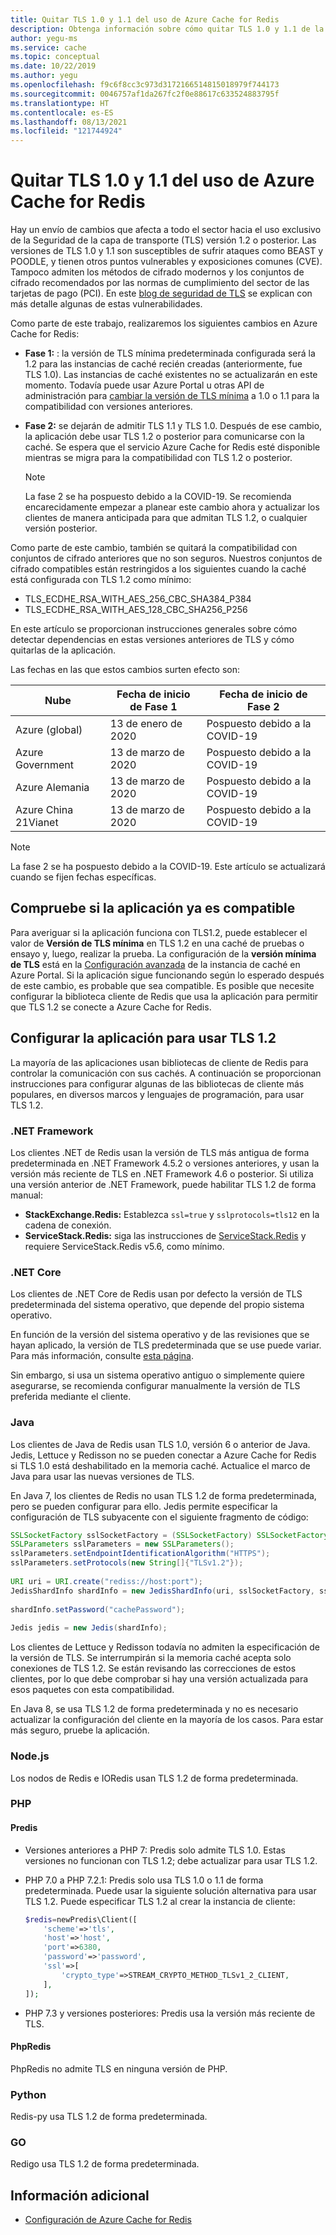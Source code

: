```yaml
---
title: Quitar TLS 1.0 y 1.1 del uso de Azure Cache for Redis
description: Obtenga información sobre cómo quitar TLS 1.0 y 1.1 de la aplicación al comunicarse con Azure Cache for Redis
author: yegu-ms
ms.service: cache
ms.topic: conceptual
ms.date: 10/22/2019
ms.author: yegu
ms.openlocfilehash: f9c6f8cc3c973d3172166514815018979f744173
ms.sourcegitcommit: 0046757af1da267fc2f0e88617c633524883795f
ms.translationtype: HT
ms.contentlocale: es-ES
ms.lasthandoff: 08/13/2021
ms.locfileid: "121744924"
---
```

# <a name="remove-tls-10-and-11-from-use-with-azure-cache-for-redis"></a>Quitar TLS 1.0 y 1.1 del uso de Azure Cache for Redis

Hay un envío de cambios que afecta a todo el sector hacia el uso exclusivo de la Seguridad de la capa de transporte (TLS) versión 1.2 o posterior. Las versiones de TLS 1.0 y 1.1 son susceptibles de sufrir ataques como BEAST y POODLE, y tienen otros puntos vulnerables y exposiciones comunes (CVE). Tampoco admiten los métodos de cifrado modernos y los conjuntos de cifrado recomendados por las normas de cumplimiento del sector de las tarjetas de pago (PCI). En este [blog de seguridad de TLS](https://www.acunetix.com/blog/articles/tls-vulnerabilities-attacks-final-part/) se explican con más detalle algunas de estas vulnerabilidades.

Como parte de este trabajo, realizaremos los siguientes cambios en Azure Cache for Redis:

* **Fase 1:** : la versión de TLS mínima predeterminada configurada será la 1.2 para las instancias de caché recién creadas (anteriormente, fue TLS 1.0). Las instancias de caché existentes no se actualizarán en este momento. Todavía puede usar Azure Portal u otras API de administración para [cambiar la versión de TLS mínima](cache-configure.md#access-ports) a 1.0 o 1.1 para la compatibilidad con versiones anteriores.
* **Fase 2:** se dejarán de admitir TLS 1.1 y TLS 1.0. Después de ese cambio, la aplicación debe usar TLS 1.2 o posterior para comunicarse con la caché. Se espera que el servicio Azure Cache for Redis esté disponible mientras se migra para la compatibilidad con TLS 1.2 o posterior.

  > [!NOTE]
  > La fase 2 se ha pospuesto debido a la COVID-19. Se recomienda encarecidamente empezar a planear este cambio ahora y actualizar los clientes de manera anticipada para que admitan TLS 1.2, o cualquier versión posterior. 
  >

Como parte de este cambio, también se quitará la compatibilidad con conjuntos de cifrado anteriores que no son seguros. Nuestros conjuntos de cifrado compatibles están restringidos a los siguientes cuando la caché está configurada con TLS 1.2 como mínimo:

* TLS_ECDHE_RSA_WITH_AES_256_CBC_SHA384_P384
* TLS_ECDHE_RSA_WITH_AES_128_CBC_SHA256_P256

En este artículo se proporcionan instrucciones generales sobre cómo detectar dependencias en estas versiones anteriores de TLS y cómo quitarlas de la aplicación.

Las fechas en las que estos cambios surten efecto son:

| Nube                | Fecha de inicio de Fase 1 | Fecha de inicio de Fase 2         |
|----------------------|--------------------|----------------------------|
| Azure (global)       |  13 de enero de 2020  | Pospuesto debido a la COVID-19  |
| Azure Government     |  13 de marzo de 2020    | Pospuesto debido a la COVID-19  |
| Azure Alemania        |  13 de marzo de 2020    | Pospuesto debido a la COVID-19  |
| Azure China 21Vianet |  13 de marzo de 2020    | Pospuesto debido a la COVID-19  |

> [!NOTE]
> La fase 2 se ha pospuesto debido a la COVID-19. Este artículo se actualizará cuando se fijen fechas específicas.
>

## <a name="check-whether-your-application-is-already-compliant"></a>Compruebe si la aplicación ya es compatible

Para averiguar si la aplicación funciona con TLS1.2, puede establecer el valor de **Versión de TLS mínima** en TLS 1.2 en una caché de pruebas o ensayo y, luego, realizar la prueba. La configuración de la **versión mínima de TLS** está en la [Configuración avanzada](cache-configure.md#advanced-settings) de la instancia de caché en Azure Portal.  Si la aplicación sigue funcionando según lo esperado después de este cambio, es probable que sea compatible. Es posible que necesite configurar la biblioteca cliente de Redis que usa la aplicación para permitir que TLS 1.2 se conecte a Azure Cache for Redis.

## <a name="configure-your-application-to-use-tls-12"></a>Configurar la aplicación para usar TLS 1.2

La mayoría de las aplicaciones usan bibliotecas de cliente de Redis para controlar la comunicación con sus cachés. A continuación se proporcionan instrucciones para configurar algunas de las bibliotecas de cliente más populares, en diversos marcos y lenguajes de programación, para usar TLS 1.2.

### <a name="net-framework"></a>.NET Framework

Los clientes .NET de Redis usan la versión de TLS más antigua de forma predeterminada en .NET Framework 4.5.2 o versiones anteriores, y usan la versión más reciente de TLS en .NET Framework 4.6 o posterior. Si utiliza una versión anterior de .NET Framework, puede habilitar TLS 1.2 de forma manual:

* **StackExchange.Redis:** Establezca `ssl=true` y `sslprotocols=tls12` en la cadena de conexión.
* **ServiceStack.Redis:** siga las instrucciones de [ServiceStack.Redis](https://github.com/ServiceStack/ServiceStack.Redis#servicestackredis-ssl-support) y requiere ServiceStack.Redis v5.6, como mínimo.

### <a name="net-core"></a>.NET Core

Los clientes de .NET Core de Redis usan por defecto la versión de TLS predeterminada del sistema operativo, que depende del propio sistema operativo. 

En función de la versión del sistema operativo y de las revisiones que se hayan aplicado, la versión de TLS predeterminada que se use puede variar. Para más información, consulte [esta página](/dotnet/framework/network-programming/#support-for-tls-12).

Sin embargo, si usa un sistema operativo antiguo o simplemente quiere asegurarse, se recomienda configurar manualmente la versión de TLS preferida mediante el cliente.


### <a name="java"></a>Java

Los clientes de Java de Redis usan TLS 1.0, versión 6 o anterior de Java. Jedis, Lettuce y Redisson no se pueden conectar a Azure Cache for Redis si TLS 1.0 está deshabilitado en la memoria caché. Actualice el marco de Java para usar las nuevas versiones de TLS.

En Java 7, los clientes de Redis no usan TLS 1.2 de forma predeterminada, pero se pueden configurar para ello. Jedis permite especificar la configuración de TLS subyacente con el siguiente fragmento de código:

``` Java
SSLSocketFactory sslSocketFactory = (SSLSocketFactory) SSLSocketFactory.getDefault();
SSLParameters sslParameters = new SSLParameters();
sslParameters.setEndpointIdentificationAlgorithm("HTTPS");
sslParameters.setProtocols(new String[]{"TLSv1.2"});
 
URI uri = URI.create("rediss://host:port");
JedisShardInfo shardInfo = new JedisShardInfo(uri, sslSocketFactory, sslParameters, null);
 
shardInfo.setPassword("cachePassword");
 
Jedis jedis = new Jedis(shardInfo);
```

Los clientes de Lettuce y Redisson todavía no admiten la especificación de la versión de TLS. Se interrumpirán si la memoria caché acepta solo conexiones de TLS 1.2. Se están revisando las correcciones de estos clientes, por lo que debe comprobar si hay una versión actualizada para esos paquetes con esta compatibilidad.

En Java 8, se usa TLS 1.2 de forma predeterminada y no es necesario actualizar la configuración del cliente en la mayoría de los casos. Para estar más seguro, pruebe la aplicación.

### <a name="nodejs"></a>Node.js

Los nodos de Redis e IORedis usan TLS 1.2 de forma predeterminada.

### <a name="php"></a>PHP

#### <a name="predis"></a>Predis
 
* Versiones anteriores a PHP 7: Predis solo admite TLS 1.0. Estas versiones no funcionan con TLS 1.2; debe actualizar para usar TLS 1.2.
 
* PHP 7.0 a PHP 7.2.1: Predis solo usa TLS 1.0 o 1.1 de forma predeterminada. Puede usar la siguiente solución alternativa para usar TLS 1.2. Puede especificar TLS 1.2 al crear la instancia de cliente:

  ``` PHP
  $redis=newPredis\Client([
      'scheme'=>'tls',
      'host'=>'host',
      'port'=>6380,
      'password'=>'password',
      'ssl'=>[
          'crypto_type'=>STREAM_CRYPTO_METHOD_TLSv1_2_CLIENT,
      ],
  ]);
  ```

* PHP 7.3 y versiones posteriores: Predis usa la versión más reciente de TLS.

#### <a name="phpredis"></a>PhpRedis

PhpRedis no admite TLS en ninguna versión de PHP.

### <a name="python"></a>Python

Redis-py usa TLS 1.2 de forma predeterminada.

### <a name="go"></a>GO

Redigo usa TLS 1.2 de forma predeterminada.

## <a name="additional-information"></a>Información adicional

- [Configuración de Azure Cache for Redis](cache-configure.md)